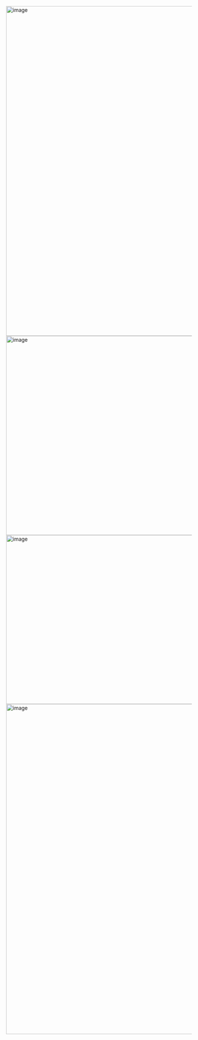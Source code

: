 <img width="1080" height="894" alt="image" src="https://github.com/user-attachments/assets/636230fc-ac5c-4de8-b3cc-d029f072b14d" />
<img width="898" height="540" alt="image" src="https://github.com/user-attachments/assets/eedd3979-bc1f-4161-be67-bf8cfa6e072e" />
<img width="911" height="458" alt="image" src="https://github.com/user-attachments/assets/cff92b4d-6d70-454e-b791-6942e26da206" />
<img width="1062" height="895" alt="image" src="https://github.com/user-attachments/assets/1a22f6ba-169c-4dc0-8953-b3f5e8f2b246" />
